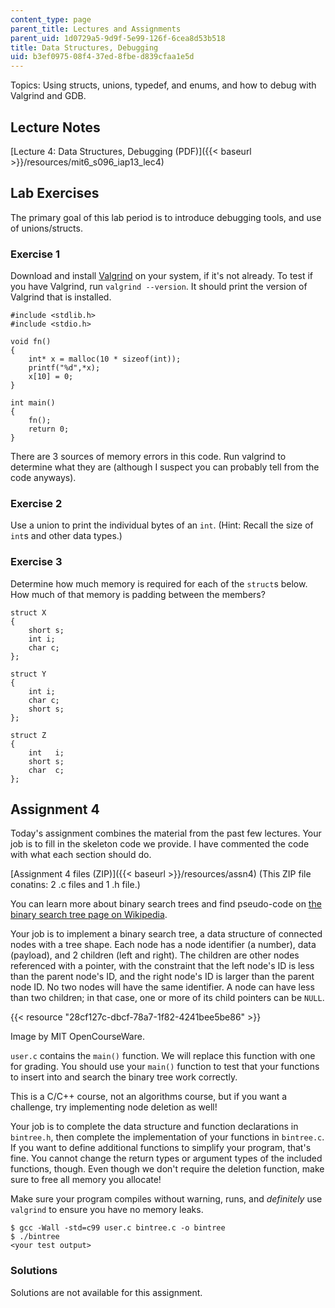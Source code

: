 ```yaml
---
content_type: page
parent_title: Lectures and Assignments
parent_uid: 1d0729a5-9d9f-5e99-126f-6cea8d53b518
title: Data Structures, Debugging
uid: b3ef0975-08f4-37ed-8fbe-d839cfaa1e5d
---
```


Topics: Using structs, unions, typedef, and enums, and how to debug with Valgrind and GDB.

Lecture Notes
-------------

[Lecture 4: Data Structures, Debugging (PDF)]({{< baseurl >}}/resources/mit6_s096_iap13_lec4)

Lab Exercises
-------------

The primary goal of this lab period is to introduce debugging tools, and use of unions/structs.

### Exercise 1

Download and install [Valgrind](http://valgrind.org/) on your system, if it's not already. To test if you have Valgrind, run `valgrind --version`. It should print the version of Valgrind that is installed.

```
#include <stdlib.h>
#include <stdio.h>
 
void fn()
{
	int* x = malloc(10 * sizeof(int));
	printf("%d",*x);
	x[10] = 0;
}
 
int main()
{
	fn();
	return 0;
}
```

There are 3 sources of memory errors in this code. Run valgrind to determine what they are (although I suspect you can probably tell from the code anyways).

### Exercise 2

Use a union to print the individual bytes of an `int`. (Hint: Recall the size of `int`s and other data types.)

### Exercise 3

Determine how much memory is required for each of the `struct`s below. How much of that memory is padding between the members?

```
struct X
{
	short s; 
	int i; 
	char c;
};

struct Y
{
	int i;
	char c;
	short s;
};

struct Z
{
	int   i;
	short s;
	char  c;
};
```

Assignment 4
------------

Today's assignment combines the material from the past few lectures. Your job is to fill in the skeleton code we provide. I have commented the code with what each section should do.

[Assignment 4 files (ZIP)]({{< baseurl >}}/resources/assn4) (This ZIP file conatins: 2 .c files and 1 .h file.)

You can learn more about binary search trees and find pseudo-code on [the binary search tree page on Wikipedia](http://en.wikipedia.org/wiki/Binary_search_tree).

Your job is to implement a binary search tree, a data structure of connected nodes with a tree shape. Each node has a node identifier (a number), data (payload), and 2 children (left and right). The children are other nodes referenced with a pointer, with the constraint that the left node's ID is less than the parent node's ID, and the right node's ID is larger than the parent node ID. No two nodes will have the same identifier. A node can have less than two children; in that case, one or more of its child pointers can be `NULL`.

{{< resource "28cf127c-dbcf-78a7-1f82-4241bee5be86" >}}

Image by MIT OpenCourseWare.

`user.c` contains the `main()` function. We will replace this function with one for grading. You should use your `main()` function to test that your functions to insert into and search the binary tree work correctly.

This is a C/C++ course, not an algorithms course, but if you want a challenge, try implementing node deletion as well!

Your job is to complete the data structure and function declarations in `bintree.h`, then complete the implementation of your functions in `bintree.c`. If you want to define additional functions to simplify your program, that's fine. You cannot change the return types or argument types of the included functions, though. Even though we don't require the deletion function, make sure to free all memory you allocate!

Make sure your program compiles without warning, runs, and _definitely_ use `valgrind` to ensure you have no memory leaks.

```
$ gcc -Wall -std=c99 user.c bintree.c -o bintree
$ ./bintree
<your test output>
```

### Solutions

Solutions are not available for this assignment.